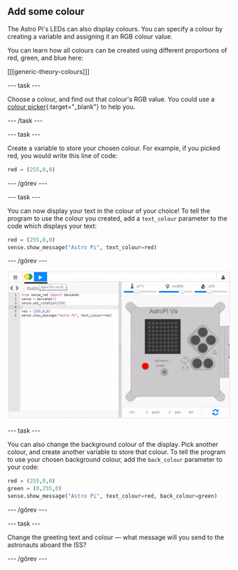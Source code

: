 ## Add some colour

The Astro Pi's LEDs can also display colours. You can specify a colour by creating a variable and assigning it an RGB colour value.

You can learn how all colours can be created using different proportions of red, green, and blue here:

[[[generic-theory-colours]]]

\--- task \---

Choose a colour, and find out that colour's RGB value. You could use a [colour picker](https://www.w3schools.com/colors/colors_rgb.asp){:target="_blank"} to help you.

\--- /task \---

\--- task \---

Create a variable to store your chosen colour. For example, if you picked red, you would write this line of code:

```python
red = (255,0,0)
```

\--- /görev \---

\--- task \---

You can now display your text in the colour of your choice! To tell the program to use the colour you created, add a `text_colour` parameter to the code which displays your text:

```python
red = (255,0,0)
sense.show_message("Astro Pi", text_colour=red)
```

\--- /görev \---

![show message in color](images/show-message-color.gif)

\--- task \---

You can also change the background colour of the display. Pick another colour, and create another variable to store that colour. To tell the program to use your chosen background colour, add the `back_colour` parameter to your code:

```python
red = (255,0,0)
green = (0,255,0)
sense.show_message("Astro Pi", text_colour=red, back_colour=green)
```

\--- /görev \---

\--- task \---

Change the greeting text and colour — what message will you send to the astronauts aboard the ISS?

\--- /görev \---